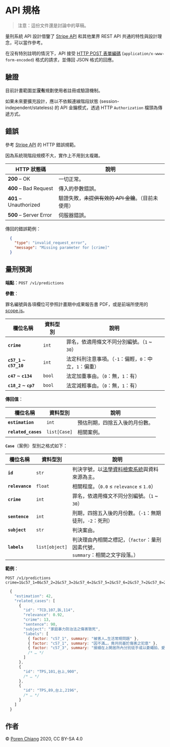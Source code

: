 API 規格
==========

> 注意：這份文件還是討論中的草稿。

量刑系統 API 設計借鑒了 [Stripe API](https://stripe.com/docs/api) 和其他業界 REST API 共通的特性與設計理念，可以當作參考。

在沒有特別註明的情況下，API 接受 [HTTP POST 表單編碼](https://en.wikipedia.org/wiki/POST_(HTTP)#Use_for_submitting_web_forms) (`application/x-www-form-encoded`) 格式的請求，並傳回 JSON 格式的回應。

驗證
----

目前計畫範圍並**沒有**規劃使用者註冊或驗證機制。

如果未來要擴充設計，應以不依賴連線階段狀態 (session-independent/stateless) 的 API 金鑰模式，透過 HTTP `Authorization` 檔頭為傳遞方式。

錯誤
----

參考 [Stripe API](https://stripe.com/docs/api/errors#errors) 的 HTTP 錯誤規範。

因為系統現階段規模不大，實作上不用到太複雜。

| HTTP 狀態碼 | 說明 |
|-------------|------|
| **200** – OK | 一切正常。 |
| **400** – Bad Request | 傳入的參數錯誤。 |
| **401** – Unauthorized | 驗證失敗，<s>未提供有效的 API 金鑰</s>。（目前未使用）  |
| **500** – Server Error | 伺服器錯誤。 |

傳回的錯誤範例：

```json
  {
    "type": "invalid_request_error",
    "message": "Missing parameter for [crime]"
  }
```

量刑預測
-------

**端點**：`POST /v1/predictions`

**參數**：

罪名編號與各項欄位可參照計畫期中成果報告書 PDF，或是前端所使用的 [scope.js](../src/scope.js#L40)。

| 欄位名稱 | 資料型別 | 說明 |
|----------|----------|------|
| **`crime`** | `int` | 罪名，依適用條文不同分別編號。（`1` ~ `30`） |
| **`c57_1`** ~ **`c57_10`** | `int` | 法定科刑注意事項。（`-1`：偏輕，`0`：中立，`1`：偏重） |
| **`c47`** ~ **`c134`** | `bool` | 法定加重事由。（`0`：無，`1`：有） |
| **`c18_2`** ~ **`cp7`** | `bool` | 法定減輕事由。（`0`：無，`1`：有） |

**傳回值**：

| 欄位名稱 | 資料型別 | 說明 |
|----------|----------|------|
| **`estimation`** | `int` | 預估刑期，四捨五入後的月份數。 |
| **`related_cases`** | `list[Case]` | 相關案例。 |

**`Case`**（案例）型別之格式如下：

| 欄位名稱 | 資料型別 | 說明 |
|----------|----------|------|
| **`id`** | `str` | 判決字號，以[法學資料檢索系統](https://law.judicial.gov.tw/FJUD/)與資料來源為主。 |
| **`relevance`** | `float` | 相關程度。（`0.0` ≤ `relevance` ≤ `1.0`） |
| **`crime`** | `int` | 罪名，依適用條文不同分別編號。（`1` ~ `30`） |
| **`sentence`** | `int` | 刑期，四捨五入後的月份數。（`-1`：無期徒刑，`-2`：死刑） |
| **`subject`** | `str` | 判決案由。 |
| **`labels`** | `list[object]` | 判決理由內相關之標記，（`factor`：量刑因素代號，`summary`：相關之文字段落。） |

**範例**：

```
POST /v1/predictions
crime=1&c57_1=0&c57_2=2&c57_3=2&c57_4=2&c57_5=2&c57_6=2&c57_7=2&c57_8=2&c57_9=2&c57_10=2&c47=0&c112=0&c134=0&c18_2=0&c18_3=0&c19_2=0&c20=0&c23=0&c24_1=0&c25_2=0&c27_1=0&c30=0&c31_1=0&c59=0&c62=0&c63=0&cp14_1=0&cp7=0
```

```js
  {
    "estimation": 42,
    "related_cases": [
      {
        "id": "TCD,107,訴,114",
        "relevance": 0.92,
        "crime": 13,
        "sentence": 90,
        "subject": "家庭暴力防治法之傷害致死",
        "labels": [
          { factor: "c57_1", summary: "被害人…生活常規問題" },
          { factor: "c57_1", summary: "因不滿…，竟共同基於傷害之犯意" },
          { factor: "c57_3", summary: "接續在上開居所內分別徒手或以蒼蠅拍、愛的小手毆打…" },
          /* … */
        ]
      },
      {
        "id": "TPS,101,台上,900",
        /* … */
      },
      {
        "id": "TPS,89,台上,2196",
        /* … */
      }
    ]
  }
```

作者
----

© [Poren Chiang](https://poren.tw/) 2020, CC BY-SA 4.0
